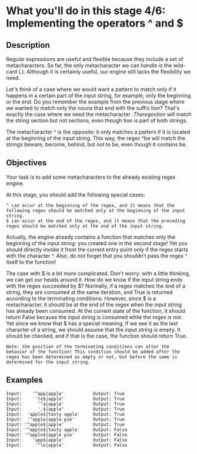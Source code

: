 # What you'll do in this stage 4/6: Implementing the operators ^ and $

## Description

Regular expressions are useful and flexible because they include a set of metacharacters. So far, the only metacharacter we can handle is the wild-card (.). Although it is certainly useful, our engine still lacks the flexibility we need.

Let's think of a case where we would want a pattern to match only if it happens in a certain part of the input string, for example, only the beginning or the end. Do you remember the example from the previous stage where we wanted to match only the nouns that end with the suffix tion? That's exactly the case where we need the metacharacter $. The regex tion$ will match the string section but not sections, even though tion is part of both strings.

The metacharacter ^ is the opposite: it only matches a pattern if it is located at the beginning of the input string. This way, the regex ^be will match the strings beware, become, behind, but not to be, even though it contains be.

## Objectives

Your task is to add some metacharacters to the already existing regex engine.

At this stage, you should add the following special cases:

    ^ can occur at the beginning of the regex, and it means that the following regex should be matched only at the beginning of the input string.
    $ can occur at the end of the regex, and it means that the preceding regex should be matched only at the end of the input string.

Actually, the engine already contains a function that matches only the beginning of the input string: you created one in the second stage! Yet you should directly invoke it from the current entry point only if the regex starts with the character ^. Also, do not forget that you shouldn’t pass the regex ^ itself to the function!

The case with $ is a bit more complicated. Don't worry: with a little thinking, we can get our heads around it. How do we know if the input string ends with the regex succeeded by $? Normally, if a regex matches the end of a string, they are consumed at the same iteration, and True is returned according to the terminating conditions. However, since $ is a metacharacter, it should be at the end of the regex when the input string has already been consumed. At the current state of the function, it should return False because the input string is consumed while the regex is not. Yet since we know that $ has a special meaning, if we see it as the last character of a string, we should assume that the input string is empty. It should be checked, and if that is the case, the function should return True.

    Note: the position of the terminating conditions can alter the behavior of the function! This condition should be added after the regex has been determined as empty or not, but before the same is determined for the input string.

## Examples

    Input:    '^app|apple'           Output: True
    Input:     'le$|apple'           Output: True
    Input:      '^a|apple'           Output: True
    Input:      '.$|apple'           Output: True
    Input:  'apple$|tasty apple'     Output: True
    Input:  '^apple|apple pie'       Output: True
    Input: '^apple$|apple'           Output: True
    Input: '^apple$|tasty apple'     Output: False
    Input: '^apple$|apple pie'       Output: False
    Input:    'app$|apple'           Output: False
    Input:     '^le|apple'           Output: False